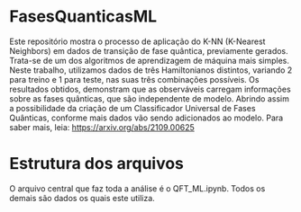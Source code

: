 # FasesQuanticasML
Este repositório mostra o processo de aplicação do K-NN (K-Nearest Neighbors) em dados de transição de fase quântica, previamente gerados.
Trata-se de um dos algoritmos de aprendizagem de máquina mais simples.
Neste trabalho, utilizamos dados de três Hamiltonianos distintos, variando 2 para treino e 1 para teste, nas suas três combinações possíveis.
Os resultados obtidos, demonstram que as observáveis carregam informações sobre as fases quânticas, que são independente de modelo. 
Abrindo assim a possibilidade da criação de um Classificador Universal de Fases Quânticas, conforme mais dados vão sendo adicionados ao modelo.
Para saber mais, leia: https://arxiv.org/abs/2109.00625

# Estrutura dos arquivos
O arquivo central que faz toda a análise é o QFT_ML.ipynb. Todos os demais são dados os quais este utiliza.
